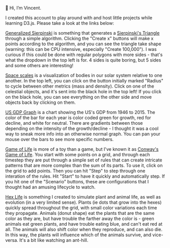
👋 Hi, I’m Vincent.

I created this account to play around with and host little projects while learning D3.js. Please take a look at the links below:

[Generalized Sierpinski](https://vmmurph.github.io/sierpinski-general/main.html) is something that generates a [Sierpinski's Triangle](https://en.wikipedia.org/wiki/Sierpi%C5%84ski_triangle) through a simple algorithm. Clicking the "Create x" buttons will make x points according to the algorithm, and you can see the triangle take shape (warning: this can be CPU intensive, especially "Create 100,000"). I was curious if this could be done with regular polygons with more sides - that's what the dropdown in the top left is for. 4 sides is quite boring, but 5 sides and some others are interesting!

[Space scales](https://vmmurph.github.io/space-scales/main.html?data=moons) is a visualization of bodies in our solar system relative to one another. In the top left, you can click on the button initially marked "Radius" to cycle between other metrics (mass and density). Click on one of the celestial objects, and it's sent into the black hole in the top left! If you click on the black hole, you can see everything on the other side and move objects back by clicking on them.

[US GDP Graph](https://vmmurph.github.io/gdp-bar-graph/main.html) is a chart showing the US's GDP from 1946 to 2015. The color of the bar for each year is color coded green for growth, red for decline, and white for neutral. There are gradients between those depending on the intensity of the growth/decline - I thought it was a cool way to sneak more info into an otherwise normal graph. You can pan your mouse over the bars to see more specific numbers.

[Game of Life](https://vmmurph.github.io/game-of-life/main.html) is more of a toy than a game, but I've known it as [Conway's Game of Life](https://en.wikipedia.org/wiki/Conway%27s_Game_of_Life). You start with some points on a grid, and through each timestep they are put through a simple set of rules that can create intricate patterns that are more complex than the sum of its parts. To use it, click on the grid to add points. Then you can hit "Step" to step through one interation of the rules. Hit "Start" to have it quickly and automatically step. If you hit one of the "Scenario" buttons, these are configurations that I thought had an amusing lifecycle to watch.

[Hex Life](https://vmmurph.github.io/hex-life/main.html) is something I created to simulate plant and animal life, as well as evolution (in a very limited sense). Plants (ie dots that grow into the hexes) quickly spread throughout the grid, with small color variations each time they propagate. Animals (donut shape) eat the plants that are the same color as they are, but have trouble the farther away the color is - green animals eat green plants, and have trouble eating blue, and can't eat red at all. The animals will also shift color when they reproduce, and can also die. In this way, the plants will influence which of the animals survive, and vice-versa. It's a bit like watching an ant-hill.
